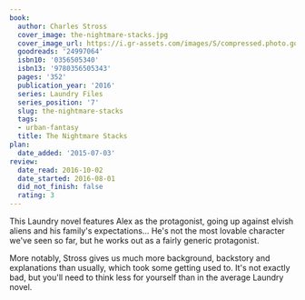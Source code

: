 ```yaml
---
book:
  author: Charles Stross
  cover_image: the-nightmare-stacks.jpg
  cover_image_url: https://i.gr-assets.com/images/S/compressed.photo.goodreads.com/books/1448811411l/24997064._SX98_.jpg
  goodreads: '24997064'
  isbn10: '0356505340'
  isbn13: '9780356505343'
  pages: '352'
  publication_year: '2016'
  series: Laundry Files
  series_position: '7'
  slug: the-nightmare-stacks
  tags:
  - urban-fantasy
  title: The Nightmare Stacks
plan:
  date_added: '2015-07-03'
review:
  date_read: 2016-10-02
  date_started: 2016-08-01
  did_not_finish: false
  rating: 3
---
```


This Laundry novel features Alex as the protagonist, going up against elvish aliens and his family's expectations... He's not the most lovable character we've seen so far, but he works out as a fairly generic protagonist.

More notably, Stross gives us much more background, backstory and explanations than usually, which took some getting used to. It's not exactly bad, but you'll need to think less for yourself than in the average Laundry novel.
